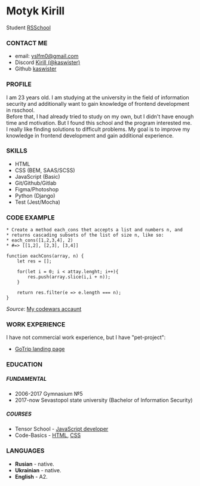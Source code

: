# Motyk Kirill
Student [RSSchool](https://rs.school/)

### CONTACT ME
- email:  <yslfm0@gmail.com>
- Discord [Kirill (@kaswister)](https://discordapp.com/users/1061379352794771499/)
- Github [kaswister](https://github.com/kaswister)

### PROFILE
 I am 23 years old. I am studying at the university in the field of information security and additionally want to gain knowledge of frontend development in rsschool.   
 Before that, I had already tried to study on my own, but I didn't have enough time and motivation. But I found this school and the program interested me.  
 I really like finding solutions to difficult problems. My goal is to improve my knowledge in frontend development and gain additional experience. 

### SKILLS
- HTML
- CSS (BEM, SAAS/SCSS)
- JavaScript (Basic)
- Git/Github/Gitlab
- Figma/Photoshop
- Python (Django)
- Test (Jest/Mocha)
  

### CODE EXAMPLE

```
* Create a method each_cons thet accepts a list and numbers n, and 
* returns cascading subsets of the list of size n, like so:
* each_cons([1,2,3,4], 2)
* #=> [[1,2], [2,3], [3,4]]

function eachCons(array, n) {
    let res = [];

    for(let i = 0; i < attay.lenght; i++){
        res.push(array.slice(i,i + n));
    }

    return res.filter(e => e.length === n);
}
```
*Source*: [My codewars accaunt](https://www.codewars.com/users/kaswister)

### WORK EXPERIENCE

I have not commercial work experience, but I have "pet-project":

- [GoTrip landing page](https://github.com/kaswister/GoTrip-Landing)


### EDUCATION

##### FUNDAMENTAL
- 2006-2017 Gymnasium №5 
- 2017-now Sevastopol state university (Bachelor of Information Security) 

##### COURSES
- Tensor School - [JavaScript developer](https://drive.google.com/file/d/1shz4P8rODqQnb-Sd05lD4asHWyPZBK4c/view?usp=drivesdk)
- Code-Basics - [HTML](https://code-basics.com/ru/languages/html), [CSS](https://code-basics.com/ru/languages/css)
  

### LANGUAGES
- **Rusian** - native.
- **Ukrainian** - native.
- **English** - A2.
